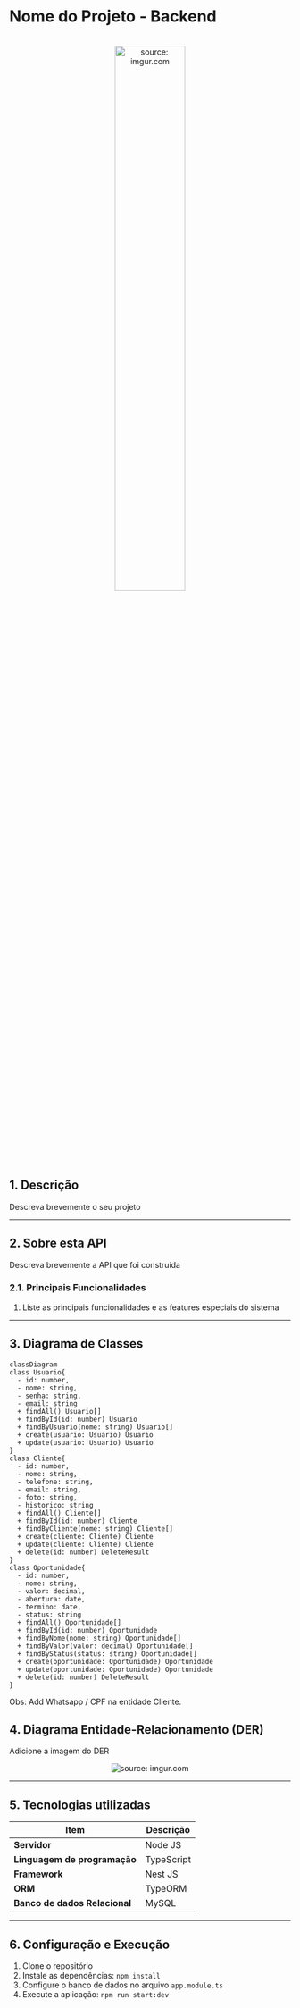 # Nome do Projeto - Backend

<br />

<div align="center">
    <img src="https://i.imgur.com/icgjsRQ.png" title="source: imgur.com" width="50%"/>
</div>


<br /><br />

## 1. Descrição

Descreva brevemente o seu projeto

------

## 2. Sobre esta API

Descreva brevemente a API que foi construída

### 2.1. Principais Funcionalidades

1. Liste as principais funcionalidades e as features especiais do sistema

------

## 3. Diagrama de Classes
```mermaid
classDiagram
class Usuario{
  - id: number,
  - nome: string,
  - senha: string,
  - email: string
  + findAll() Usuario[]
  + findById(id: number) Usuario
  + findByUsuario(nome: string) Usuario[]
  + create(usuario: Usuario) Usuario
  + update(usuario: Usuario) Usuario
}
class Cliente{
  - id: number,
  - nome: string,
  - telefone: string,
  - email: string,
  - foto: string,
  - historico: string
  + findAll() Cliente[]
  + findById(id: number) Cliente
  + findByCliente(nome: string) Cliente[]
  + create(cliente: Cliente) Cliente
  + update(cliente: Cliente) Cliente
  + delete(id: number) DeleteResult
}
class Oportunidade{
  - id: number,
  - nome: string,
  - valor: decimal,
  - abertura: date,
  - termino: date,
  - status: string
  + findAll() Oportunidade[]
  + findById(id: number) Oportunidade
  + findByNome(nome: string) Oportunidade[]
  + findByValor(valor: decimal) Oportunidade[]
  + findByStatus(status: string) Oportunidade[]
  + create(oportunidade: Oportunidade) Oportunidade
  + update(oportunidade: Oportunidade) Oportunidade
  + delete(id: number) DeleteResult
}
```
Obs: Add Whatsapp / CPF na entidade Cliente.

## 4. Diagrama Entidade-Relacionamento (DER)

Adicione a imagem do DER

<div align="center">
    <img src="imagem" title="source: imgur.com" />
</div>



------

## 5. Tecnologias utilizadas

| Item                          | Descrição  |
| ----------------------------- | ---------- |
| **Servidor**                  | Node JS    |
| **Linguagem de programação**  | TypeScript |
| **Framework**                 | Nest JS    |
| **ORM**                       | TypeORM    |
| **Banco de dados Relacional** | MySQL      |

------

## 6. Configuração e Execução

1. Clone o repositório
2. Instale as dependências: `npm install`
3. Configure o banco de dados no arquivo `app.module.ts`
4. Execute a aplicação: `npm run start:dev`
